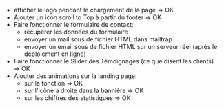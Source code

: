 
- afficher le logo pendant le chargement de la page => OK
- Ajouter un icon scroll to Top à partir du footer => OK
- Faire fonctionner le formulaire de contact:
    - récupérer les données du formulaire
    - envoyer un mail sous de fichier HTML dans mailtrap
    - envoyer un email sous de fichier HTML sur un serveur réel (après le déploiement en ligne)
- Faire fonctionner le Slider des Témoignages (ce que disent les clients) => OK
- Ajouter des animations sur la landing page:
    - sur la fonction => OK
    - sur l'icône à droite dans la bannière => OK
    - sur les chiffres des statistiques => OK